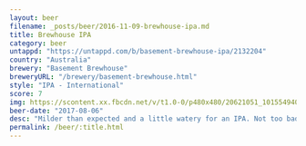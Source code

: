 ```yaml
---
layout: beer
filename: _posts/beer/2016-11-09-brewhouse-ipa.md
title: Brewhouse IPA
category: beer
untappd: "https://untappd.com/b/basement-brewhouse-ipa/2132204"
country: "Australia"
brewery: "Basement Brewhouse"
breweryURL: "/brewery/basement-brewhouse.html"
style: "IPA - International"
score: 7
img: https://scontent.xx.fbcdn.net/v/t1.0-0/p480x480/20621051_10155494019183745_1526535845987125168_n.jpg?_nc_cat=108&_nc_ht=scontent.xx&oh=48fcec5cc1568cb14b3d1fb3a059452b&oe=5D37E6A6
beer-date: "2017-08-06"
desc: "Milder than expected and a little watery for an IPA. Not too bad"
permalink: /beer/:title.html
---
```

